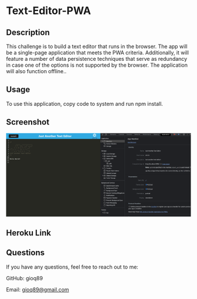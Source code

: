 # Text-Editor-PWA

## Description
This challenge is to build a text editor that runs in the browser. The app will be a single-page application that meets the PWA criteria. Additionally, it will feature a number of data persistence techniques that serve as redundancy in case one of the options is not supported by the browser. The application will also function offline.. 

## Usage
To use this application, copy code to system and run npm install. 

## Screenshot
![Screenshot](./assets/pwa-texteditor-screenshot.png)

## Heroku Link

## Questions
If you have any questions, feel free to reach out to me:

GitHub: gioq89

Email: gioq89@gmail.com
